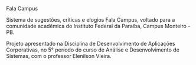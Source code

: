 Fala Campus

Sistema de sugestões, críticas e elogios Fala Campus, voltado para a comunidade acadêmica do Instituto Federal da Paraíba, Campus Monteiro - PB.

Projeto apresentado na Disciplina de Desenvolvimento de Aplicações Corporativas, no 5° período do curso de Análise e Desenvolvimento de Sistemas, com o professor Elenilson Vieira.
